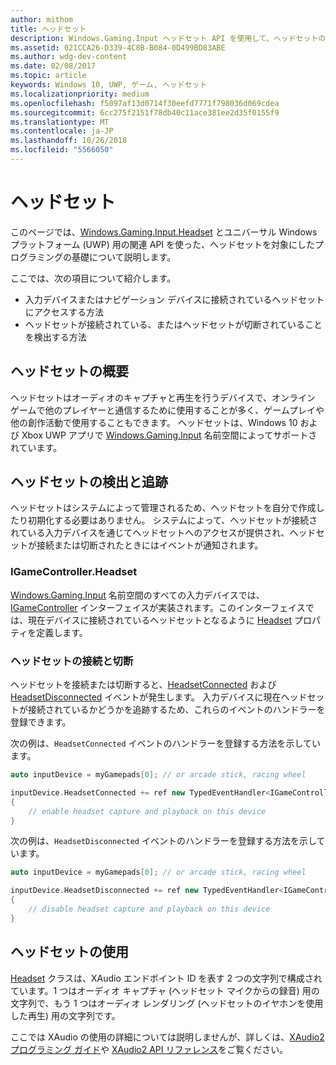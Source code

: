 ```yaml
---
author: mithom
title: ヘッドセット
description: Windows.Gaming.Input ヘッドセット API を使用して、ヘッドセットの検出、プレイヤーの音声のキャプチャ、オーディオの再生を行います。
ms.assetid: 021CCA26-D339-4C8B-B084-0D499BD83ABE
ms.author: wdg-dev-content
ms.date: 02/08/2017
ms.topic: article
keywords: Windows 10, UWP, ゲーム, ヘッドセット
ms.localizationpriority: medium
ms.openlocfilehash: f5097af13d0714f30eefd7771f798036d069cdea
ms.sourcegitcommit: 6cc275f2151f78db40c11ace381ee2d35f0155f9
ms.translationtype: MT
ms.contentlocale: ja-JP
ms.lasthandoff: 10/26/2018
ms.locfileid: "5566050"
---
```

# <a name="headset"></a>ヘッドセット

このページでは、[Windows.Gaming.Input.Headset][headset] とユニバーサル Windows プラットフォーム (UWP) 用の関連 API を使った、ヘッドセットを対象にしたプログラミングの基礎について説明します。

ここでは、次の項目について紹介します。
* 入力デバイスまたはナビゲーション デバイスに接続されているヘッドセットにアクセスする方法
* ヘッドセットが接続されている、またはヘッドセットが切断されていることを検出する方法


## <a name="headset-overview"></a>ヘッドセットの概要

ヘッドセットはオーディオのキャプチャと再生を行うデバイスで、オンライン ゲームで他のプレイヤーと通信するために使用することが多く、ゲームプレイや他の創作活動で使用することもできます。 ヘッドセットは、Windows 10 および Xbox UWP アプリで [Windows.Gaming.Input][] 名前空間によってサポートされています。


## <a name="detect-and-track-headsets"></a>ヘッドセットの検出と追跡

ヘッドセットはシステムによって管理されるため、ヘッドセットを自分で作成したり初期化する必要はありません。 システムによって、ヘッドセットが接続されている入力デバイスを通じてヘッドセットへのアクセスが提供され、ヘッドセットが接続または切断されたときにはイベントが通知されます。

### <a name="igamecontrollerheadset"></a>IGameController.Headset

[Windows.Gaming.Input][] 名前空間のすべての入力デバイスでは、[IGameController][] インターフェイスが実装されます。このインターフェイスでは、現在デバイスに接続されているヘッドセットとなるように [Headset][igamecontroller.headset] プロパティを定義します。

### <a name="connecting-and-disconnecting-headsets"></a>ヘッドセットの接続と切断

ヘッドセットを接続または切断すると、[HeadsetConnected][igamecontroller.headsetconnected] および [HeadsetDisconnected][igamecontroller.headsetdisconnected] イベントが発生します。 入力デバイスに現在ヘッドセットが接続されているかどうかを追跡するため、これらのイベントのハンドラーを登録できます。

次の例は、`HeadsetConnected` イベントのハンドラーを登録する方法を示しています。

```cpp
auto inputDevice = myGamepads[0]; // or arcade stick, racing wheel

inputDevice.HeadsetConnected += ref new TypedEventHandler<IGameController^, Headset^>(IGameController^ device, Headset^ headset)
{
    // enable headset capture and playback on this device
}
```

次の例は、`HeadsetDisconnected` イベントのハンドラーを登録する方法を示しています。

```cpp
auto inputDevice = myGamepads[0]; // or arcade stick, racing wheel

inputDevice.HeadsetDisconnected += ref new TypedEventHandler<IGameController^, Headset^>(IGameController^ device, Headset^ headset)
{
    // disable headset capture and playback on this device
}
```

## <a name="using-the-headset"></a>ヘッドセットの使用

[Headset][] クラスは、XAudio エンドポイント ID を表す 2 つの文字列で構成されています。1 つはオーディオ キャプチャ (ヘッドセット マイクからの録音) 用の文字列で、もう 1 つはオーディオ レンダリング (ヘッドセットのイヤホンを使用した再生) 用の文字列です。

ここでは XAudio の使用の詳細については説明しませんが、詳しくは、[XAudio2 プログラミング ガイド](https://msdn.microsoft.com/library/windows/desktop/ee415737.aspx)や [XAudio2 API リファレンス](https://msdn.microsoft.com/library/windows/desktop/ee415899.aspx)をご覧ください。


[Windows.Gaming.Input]: https://msdn.microsoft.com/library/windows/apps/windows.gaming.input.aspx
[igamecontroller]: https://msdn.microsoft.com/library/windows/apps/windows.gaming.input.igamecontroller.aspx
[igamecontroller.headset]: https://msdn.microsoft.com/library/windows/apps/windows.gaming.input.igamecontroller.headset.aspx
[igamecontroller.headsetconnected]: https://msdn.microsoft.com/library/windows/apps/windows.gaming.input.igamecontroller.headsetconnected.aspx
[igamecontroller.headsetdisconnected]: https://msdn.microsoft.com/library/windows/apps/windows.gaming.input.igamecontroller.headsetdisconnected.aspx
[headset]: https://msdn.microsoft.com/library/windows/apps/windows.gaming.input.headset.aspx
